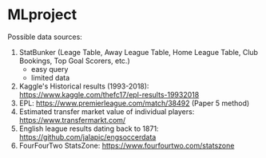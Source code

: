 # MLproject

Possible data sources:
1. StatBunker (Leage Table, Away League Table, Home League Table, Club Bookings, Top Goal Scorers, etc.)
    - easy query
    - limited data
2. Kaggle's Historical results (1993-2018): https://www.kaggle.com/thefc17/epl-results-19932018
3. EPL: https://www.premierleague.com/match/38492 (Paper 5 method)
4. Estimated transfer market value of individual players: https://www.transfermarkt.com/
5. English league results dating back to 1871: https://github.com/jalapic/engsoccerdata
6. FourFourTwo StatsZone: https://www.fourfourtwo.com/statszone